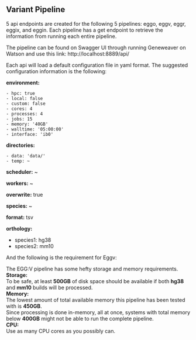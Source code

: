 ## Variant Pipeline

5 api endpoints are created for the following 5 pipelines: eggo, eggv, eggr, eggix, and eggin. Each pipeline has a get endpoint to retrieve the information from running each entire pipeline. 
 
The pipeline can be found on Swagger UI through running Geneweaver on Watson and use this link: http://localhost:8889/api/

Each api will load a default configuration file in yaml format. The suggested configuration information is the following:

**environment:**

    - hpc: true 
    - local: false  
    - custom: false   
	- cores: 4    
    - processes: 4    
    - jobs: 15
    - memory: '40GB'
    - walltime: '05:00:00'  
	- interface: 'ib0'  

**directories:**

    - data: 'data/'  
	- temp: ~  

**scheduler:** ~

**workers:** ~

**overwrite:** true  

**species:** ~  

**format:** tsv  

**orthology:**

  - species1: hg38  
  - species2: mm10  

And the following is the requirement for Eggv:

The EGG:V pipeline has some hefty storage and memory requirements.  
**Storage:**  
To be safe, at least **500GB** of disk space should be available if both **hg38** and **mm10** builds will be processed.  
**Memory:**  
The lowest amount of total available memory this pipeline has been tested with is **450GB**.  
Since processing is done in-memory, all at once, systems with total memory below **400GB** might not be able to run the complete pipeline.  
**CPU:**  
Use as many CPU cores as you possibly can.

